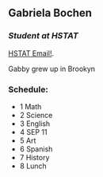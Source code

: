 ## **Gabriela Bochen**

### _Student at HSTAT_

[HSTAT Email!](gabrielab6582@hstat.org).

Gabby grew up in Brookyn

### Schedule: 
* 1 Math 
* 2 Science 
* 3 English 
* 4 SEP 11
* 5 Art 
* 6 Spanish 
* 7 History 
* 8 Lunch